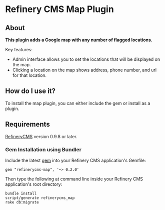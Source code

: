 # Refinery CMS Map Plugin

## About

__This plugin adds a Google map with any number of flagged locations.__

Key features:

* Admin interface allows you to set the locations that will be displayed on the map.
* Clicking a location on the map shows address, phone number, and url for that location.

## How do I use it?

To install the map plugin, you can either include the gem or install as a plugin.

## Requirements

[RefineryCMS](http://refinerycms.com) version 0.9.8 or later.

### Gem Installation using Bundler

Include the latest [gem](http://rubygems.org/gems/refinerycms-map) into your Refinery CMS application's Gemfile:

    gem "refinerycms-map", '~> 0.2.0'

Then type the following at command line inside your Refinery CMS application's root directory:

    bundle install
    script/generate refinerycms_map
    rake db:migrate
